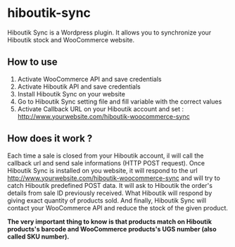 # hiboutik-sync
Hiboutik Sync is a Wordpress plugin. It allows you to synchronize your Hiboutik stock and WooCommerce website.

## How to use

1. Activate WooCommerce API and save credentials
1. Activate Hiboutik API and save credentials
1. Install Hiboutik Sync on your website
1. Go to Hiboutik Sync setting file and fill variable with the correct values
1. Activate Callback URL on your Hiboutik account and set :  http://www.yourwebsite.com/hiboutik-woocommerce-sync


## How does it work ?

Each time a sale is closed from your Hiboutik account, il will call the callback url and send sale informations (HTTP POST request).
Once Hiboutik Sync is installed on you website, it will respond to the url http://www.yourwebsite.com/hiboutik-woocommerce-sync and will try to catch Hiboutik predefined POST data.
It will ask to Hiboutik the order's details from sale ID previously received. What Hiboutik will respond by giving exact quantity of products sold.
And finally, Hiboutik Sync will contact your WooCommerce API and reduce the stock of the given product.

**The very important thing to know is that products match on Hiboutik products's barcode and WooCommerce products's UGS number (also called SKU number).**
